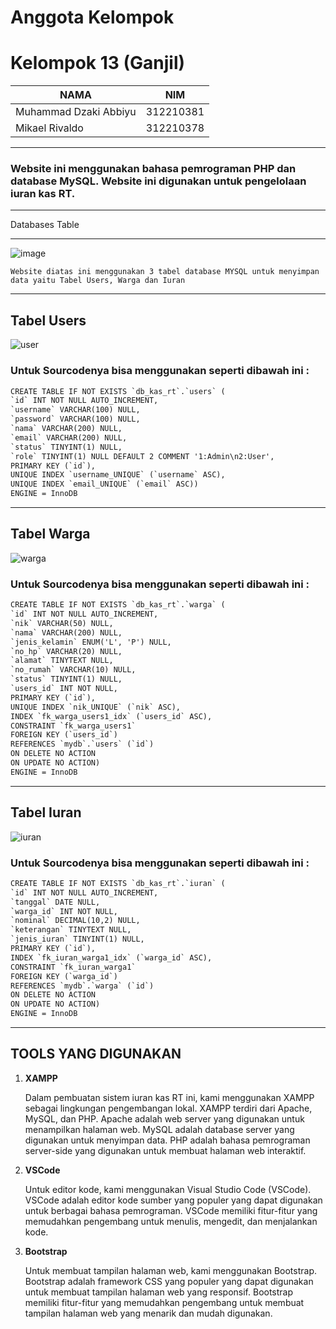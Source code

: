 # Anggota Kelompok

# Kelompok 13 (Ganjil) 

| NAMA  | NIM | 
| ------------- | ------------- | 
| Muhammad Dzaki Abbiyu | 312210381  |
| Mikael Rivaldo | 312210378 |

----
### Website ini menggunakan bahasa pemrograman PHP dan database MySQL. Website ini digunakan untuk pengelolaan iuran kas RT.

----

Databases Table

----

![image](https://github.com/MikaelRivaldo/Pengelolaan_Iuran_Kas_RT/assets/115770247/74d5e271-b02c-4553-941b-949af9f80114)

`Website diatas ini menggunakan 3 tabel database MYSQL untuk menyimpan data yaitu Tabel Users, Warga dan Iuran`

----

## Tabel Users

![user](https://github.com/MikaelRivaldo/Pengelolaan_Iuran_Kas_RT/assets/115770247/9a743b7c-1444-4861-a07c-60348255f8a3)

### Untuk Sourcodenya bisa menggunakan seperti dibawah ini :

```html
CREATE TABLE IF NOT EXISTS `db_kas_rt`.`users` (
`id` INT NOT NULL AUTO_INCREMENT,
`username` VARCHAR(100) NULL,
`password` VARCHAR(100) NULL,
`nama` VARCHAR(200) NULL,
`email` VARCHAR(200) NULL,
`status` TINYINT(1) NULL,
`role` TINYINT(1) NULL DEFAULT 2 COMMENT '1:Admin\n2:User',
PRIMARY KEY (`id`),
UNIQUE INDEX `username_UNIQUE` (`username` ASC),
UNIQUE INDEX `email_UNIQUE` (`email` ASC))
ENGINE = InnoDB
```
----

 ## Tabel Warga

![warga](https://github.com/MikaelRivaldo/Pengelolaan_Iuran_Kas_RT/assets/115770247/9b54b903-158f-404a-a598-1bbc3047441e)

### Untuk Sourcodenya bisa menggunakan seperti dibawah ini :

```html
CREATE TABLE IF NOT EXISTS `db_kas_rt`.`warga` (
`id` INT NOT NULL AUTO_INCREMENT,
`nik` VARCHAR(50) NULL,
`nama` VARCHAR(200) NULL,
`jenis_kelamin` ENUM('L', 'P') NULL,
`no_hp` VARCHAR(20) NULL,
`alamat` TINYTEXT NULL,
`no_rumah` VARCHAR(10) NULL,
`status` TINYINT(1) NULL,
`users_id` INT NOT NULL,
PRIMARY KEY (`id`),
UNIQUE INDEX `nik_UNIQUE` (`nik` ASC),
INDEX `fk_warga_users1_idx` (`users_id` ASC),
CONSTRAINT `fk_warga_users1`
FOREIGN KEY (`users_id`)
REFERENCES `mydb`.`users` (`id`)
ON DELETE NO ACTION
ON UPDATE NO ACTION)
ENGINE = InnoDB
```

---

## Tabel Iuran

![iuran](https://github.com/MikaelRivaldo/Pengelolaan_Iuran_Kas_RT/assets/115770247/7240f7d2-756b-46bc-ac69-0ed57c882a6e)

### Untuk Sourcodenya bisa menggunakan seperti dibawah ini :

```html
CREATE TABLE IF NOT EXISTS `db_kas_rt`.`iuran` (
`id` INT NOT NULL AUTO_INCREMENT,
`tanggal` DATE NULL,
`warga_id` INT NOT NULL,
`nominal` DECIMAL(10,2) NULL,
`keterangan` TINYTEXT NULL,
`jenis_iuran` TINYINT(1) NULL,
PRIMARY KEY (`id`),
INDEX `fk_iuran_warga1_idx` (`warga_id` ASC),
CONSTRAINT `fk_iuran_warga1`
FOREIGN KEY (`warga_id`)
REFERENCES `mydb`.`warga` (`id`)
ON DELETE NO ACTION
ON UPDATE NO ACTION)
ENGINE = InnoDB
```

---

## TOOLS YANG DIGUNAKAN

1. **XAMPP**

   Dalam pembuatan sistem iuran kas RT ini, kami menggunakan XAMPP sebagai lingkungan pengembangan lokal. XAMPP terdiri dari Apache, MySQL, dan PHP. Apache adalah web server yang digunakan untuk menampilkan halaman web. MySQL adalah database server yang digunakan untuk menyimpan data. PHP adalah bahasa pemrograman server-side yang digunakan untuk membuat halaman web interaktif.

2. **VSCode**

   Untuk editor kode, kami menggunakan Visual Studio Code (VSCode). VSCode adalah editor kode sumber yang populer yang dapat digunakan untuk berbagai bahasa pemrograman. VSCode memiliki fitur-fitur yang memudahkan pengembang untuk menulis, mengedit, dan menjalankan kode.

3. **Bootstrap**

   Untuk membuat tampilan halaman web, kami menggunakan Bootstrap. Bootstrap adalah framework CSS yang populer yang dapat digunakan untuk membuat tampilan halaman web yang responsif. Bootstrap memiliki fitur-fitur yang memudahkan pengembang untuk membuat tampilan halaman web yang menarik dan mudah digunakan.
